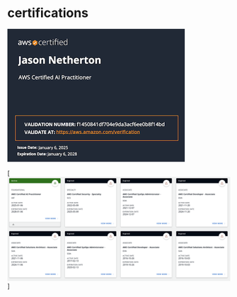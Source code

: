 # certifications


[![AWS AI Cert Preview](images/AI-practitioner-AWS-cert-image.png)](AI-practitioner-AWS-cert.pdf)

[![AWS Exams - active and expired](images/AWS_exams.png)]




